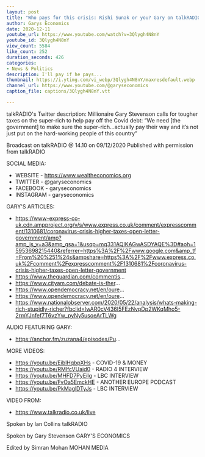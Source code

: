 ```yaml
---
layout: post
title: "Who pays for this crisis: Rishi Sunak or you? Gary on talkRADIO with Ian Collins"
author: Garys Economics
date: 2020-12-11
youtube_url: https://www.youtube.com/watch?v=3Qlygh4N8nY
youtube_id: 3Qlygh4N8nY
view_count: 5584
like_count: 252
duration_seconds: 426
categories:
- News & Politics
description: I'll pay if he pays...
thumbnail: https://i.ytimg.com/vi_webp/3Qlygh4N8nY/maxresdefault.webp
channel_url: https://www.youtube.com/@garyseconomics
caption_file: captions/3Qlygh4N8nY.vtt

---
```


talkRADIO's Twitter description:
Millionaire Gary Stevenson calls for tougher taxes on the super-rich to help pay off the Covid debt: “We need [the government] to make sure the super-rich...actually pay their way and it’s not just put on the hard-working people of this country”

Broadcast on talkRADIO @ 14.10 on 09/12/2020
Published with permission from talkRADIO



SOCIAL MEDIA:
- WEBSITE - https://www.wealtheconomics.org
- TWITTER - @garyseconomics
- FACEBOOK - garyseconomics
- INSTAGRAM - garyseconomics


GARY'S ARTICLES:
- https://www-express-co-uk.cdn.ampproject.org/v/s/www.express.co.uk/comment/expresscomment/1310681/coronavirus-crisis-higher-taxes-open-letter-government/amp?amp_js_v=a3&amp_gsa=1&usqp=mq331AQIKAGwASDYAQE%3D#aoh=15953698215440&referrer=https%3A%2F%2Fwww.google.com&amp_tf=From%20%251%24s&ampshare=https%3A%2F%2Fwww.express.co.uk%2Fcomment%2Fexpresscomment%2F1310681%2Fcoronavirus-crisis-higher-taxes-open-letter-government
- https://www.theguardian.com/commentis...
- https://www.cityam.com/debate-is-ther...
- https://www.opendemocracy.net/en/oure...
- https://www.opendemocracy.net/en/oure...
- https://www.nationalobserver.com/2020/05/22/analysis/whats-making-rich-stupidly-richer?fbclid=IwAR0cV436I5FEzNvpDp2WKqMho5-2rmYJnfef7T6vzYw_pyNy5usoeArTLWg


AUDIO FEATURING GARY:  
- https://anchor.fm/zuzana4/episodes/Pu...


MORE VIDEOS:
- https://youtu.be/EiblHqbpXHs - COVID-19 & MONEY
- https://youtu.be/RMlfcVUajd0 - RADIO 4 INTERVIEW
- https://youtu.be/MHFD7PyEiIg - LBC INTERVIEW
- https://youtu.be/FvOa5EmckHE - ANOTHER EUROPE PODCAST
- https://youtu.be/PkMaglDTyJs - LBC INTERVIEW


VIDEO FROM:
- https://www.talkradio.co.uk/live


Spoken by Ian Collins
talkRADIO


Spoken by Gary Stevenson
GARY'S ECONOMICS


Edited by Simran Mohan 
MOHAN MEDIA
